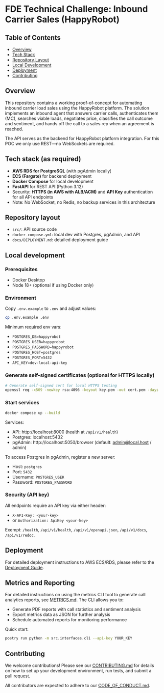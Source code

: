 # FDE Technical Challenge: Inbound Carrier Sales (HappyRobot)

## Table of Contents
- [Overview](#overview)
- [Tech Stack](#tech-stack-as-required)
- [Repository Layout](#repository-layout)
- [Local Development](#local-development)
- [Deployment](#deployment)
- [Contributing](#contributing)

## Overview
This repository contains a working proof-of-concept for automating inbound carrier load sales using the HappyRobot platform. The solution implements an inbound agent that answers carrier calls, authenticates them (MC), searches viable loads, negotiates price, classifies the call outcome and sentiment, and hands off the call to a sales rep when an agreement is reached.

The API serves as the backend for HappyRobot platform integration. For this POC we only use REST—no WebSockets are required.

## Tech stack (as required)
- **AWS RDS for PostgreSQL** (with pgAdmin locally)
- **ECS (Fargate)** for backend deployment
- **Docker Compose** for local development
- **FastAPI** for REST API (Python 3.12)
- Security: **HTTPS (in AWS with ALB/ACM)** and **API Key** authentication for all API endpoints
- Note: No WebSocket, no Redis, no backup services in this architecture

## Repository layout
- `src/`: API source code
- `docker-compose.yml`: local dev with Postgres, pgAdmin, and API
- `docs/DEPLOYMENT.md`: detailed deployment guide

## Local development

### Prerequisites
- Docker Desktop
- Node 18+ (optional if using Docker only)

### Environment
Copy `.env.example` to `.env` and adjust values:

```bash
cp .env.example .env
```

Minimum required env vars:
- `POSTGRES_DB=happyrobot`
- `POSTGRES_USER=happyrobot`
- `POSTGRES_PASSWORD=happyrobot`
- `POSTGRES_HOST=postgres`
- `POSTGRES_PORT=5432`
- `API_KEY=dev-local-api-key`

### Generate self-signed certificates (optional for HTTPS locally)
```bash
# Generate self-signed cert for local HTTPS testing
openssl req -x509 -newkey rsa:4096 -keyout key.pem -out cert.pem -days 365 -nodes -subj "/CN=localhost"
```

### Start services
```bash
docker compose up --build
```

Services:
- API: http://localhost:8000 (health at `/api/v1/health`)
- Postgres: localhost:5432
- pgAdmin: http://localhost:5050/browser (default: admin@local.host / admin)

To access Postgres in pgAdmin, register a new server:
- Host: `postgres`
- Port: `5432`
- Username: `POSTGRES_USER`
- Password: `POSTGRES_PASSWORD`

### Security (API key)
All endpoints require an API key via either header:
- `X-API-Key: <your-key>`
- or `Authorization: ApiKey <your-key>`

Exempt: `/health`, `/api/v1/health`, `/api/v1/openapi.json`, `/api/v1/docs`, `/api/v1/redoc`.

## Deployment
For detailed deployment instructions to AWS ECS/RDS, please refer to the [Deployment Guide](docs/DEPLOYMENT.md).

## Metrics and Reporting
For detailed instructions on using the metrics CLI tool to generate call analytics reports, see [METRICS.md](METRICS.md). The CLI allows you to:
- Generate PDF reports with call statistics and sentiment analysis
- Export metrics data as JSON for further analysis
- Schedule automated reports for monitoring performance

Quick start:
```bash
poetry run python -m src.interfaces.cli --api-key YOUR_KEY
```

## Contributing
We welcome contributions! Please see our [CONTRIBUTING.md](CONTRIBUTING.md) for details on how to set up your development environment, run tests, and submit a pull request.

All contributors are expected to adhere to our [CODE_OF_CONDUCT.md](CODE_OF_CONDUCT.md).
